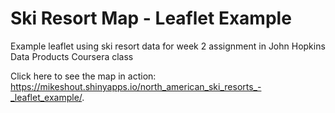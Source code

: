 # Ski Resort Map - Leaflet Example
Example leaflet using ski resort data for week 2 assignment in John Hopkins Data Products Coursera class

 Click here to see the map in action:  <https://mikeshout.shinyapps.io/north_american_ski_resorts_-_leaflet_example/>. 
